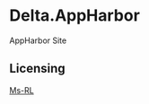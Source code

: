 Delta.AppHarbor
===============

AppHarbor Site

Licensing
---------
[Ms-RL][msrl]

  [msrl]: License.md "MS-RL License"